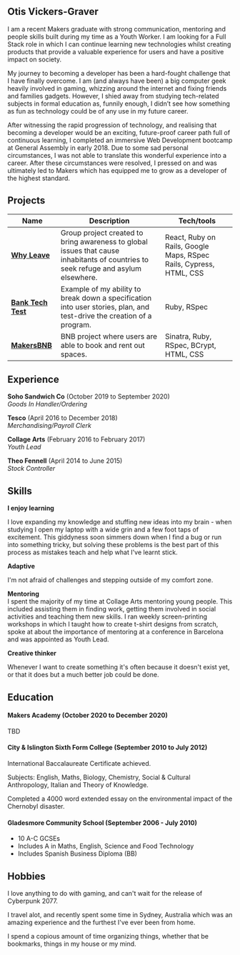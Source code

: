 ## Otis Vickers-Graver
I am a recent Makers graduate with strong communication, mentoring and people skills built during my time as a Youth Worker. I am looking for a Full Stack role in which I can continue learning new technologies whilst creating products that provide a valuable experience for users and have a positive impact on society.

My journey to becoming a developer has been a hard-fought challenge that I have finally overcome. I am (and always have been) a big computer geek heavily involved in gaming, whizzing around the internet and fixing friends and families gadgets. However, I shied away from studying tech-related subjects in formal education as, funnily enough, I didn’t see how something as fun as technology could be of any use in my future career.

After witnessing the rapid progression of technology, and realising that becoming a developer would be an exciting, future-proof career path full of continuous learning, I completed an immersive Web Development bootcamp at General Assembly in early 2018. Due to some sad personal circumstances, I was not able to translate this wonderful experience into a career. After these circumstances were resolved, I pressed on and was ultimately led to Makers which has equipped me to grow as a developer of the highest standard.



<!--I love how coding allows me to merge my logical thinking processes with my creative mindset. -->


## Projects

| Name                         | Description       | Tech/tools        |
| ---------------------------- | ----------------- | ----------------- |
| [**Why Leave**](https://why-leave.vercel.app/) |   Group project created to bring awareness to global issues that cause inhabitants of countries to seek refuge and asylum elsewhere.| React, Ruby on Rails, Google Maps, RSpec Rails, Cypress, HTML, CSS |
| [**Bank Tech Test**](https://github.com/otisvg/bank-tech-test)| Example of my ability to break down a specification into user stories, plan, and test-drive the creation of a program. | Ruby, RSpec              |
| [**MakersBNB**](https://github.com/otisvg/makersbnb) | BNB project where users are able to book and rent out spaces. | Sinatra, Ruby, RSpec, BCrypt, HTML, CSS             |

## Experience

**Soho Sandwich Co** (October 2019 to September 2020)  
_Goods In Handler/Ordering_

**Tesco** (April 2016 to December 2018)  
_Merchandising/Payroll Clerk_

**Collage Arts** (February 2016 to February 2017)                                   
_Youth Lead_

**Theo Fennell** (April 2014 to June 2015)                                              
_Stock Controller_

## Skills

**I enjoy learning**

I love expanding my knowledge and stuffing new ideas into my brain - when studying I open my laptop with a wide grin and a few foot taps of excitement. This giddyness soon simmers down when I find a bug or run into something tricky, but solving these problems is the best part of this process as mistakes teach and help what I've learnt stick.


**Adaptive**

I'm not afraid of challenges and stepping outside of my comfort zone. 

**Mentoring**                             
I spent the majority of my time at Collage Arts mentoring young people. This included assisting them in finding work, getting them involved in social activities and teaching them new skills. I ran weekly screen-printing workshops in which I taught how to create t-shirt designs from scratch, spoke at about the importance of mentoring at a conference in Barcelona and was appointed as Youth Lead.

**Creative thinker**

Whenever I want to create something it's often because it doesn't exist yet, or that it does but a much better job could be done.


## Education

#### Makers Academy (October 2020 to December 2020)
TBD

#### City & Islington Sixth Form College (September 2010 to July 2012)

International Baccalaureate Certificate achieved.

Subjects: English, Maths, Biology, Chemistry, Social & Cultural Anthropology, Italian and Theory of Knowledge.

Completed a 4000 word extended essay on the environmental impact of the Chernobyl disaster.

#### Gladesmore Community School (September 2006 - July 2010)

- 10 A-C GCSEs
- Includes A in Maths, English, Science and Food Technology
- Includes Spanish Business Diploma (BB)

<!--#### Any other qualifications

That in some arguable way make you a better software developer or well-rounded person-->

## Hobbies

I love anything to do with gaming, and can't wait for the release of Cyberpunk 2077.

I travel alot, and recently spent some time in Sydney, Australia which was an amazing experience and the furthest I've ever been from home.

I spend a copious amount of time organizing things, whether that be bookmarks, things in my house or my mind.
